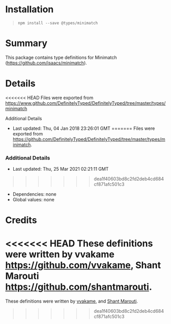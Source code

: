 # Installation
> `npm install --save @types/minimatch`

# Summary
This package contains type definitions for Minimatch (https://github.com/isaacs/minimatch).

# Details
<<<<<<< HEAD
Files were exported from https://www.github.com/DefinitelyTyped/DefinitelyTyped/tree/master/types/minimatch

Additional Details
 * Last updated: Thu, 04 Jan 2018 23:26:01 GMT
=======
Files were exported from https://github.com/DefinitelyTyped/DefinitelyTyped/tree/master/types/minimatch.

### Additional Details
 * Last updated: Thu, 25 Mar 2021 02:21:11 GMT
>>>>>>> dea1f40603bd8c2fd2deb4cd684cf871afc501c3
 * Dependencies: none
 * Global values: none

# Credits
<<<<<<< HEAD
These definitions were written by vvakame <https://github.com/vvakame>, Shant Marouti <https://github.com/shantmarouti>.
=======
These definitions were written by [vvakame](https://github.com/vvakame), and [Shant Marouti](https://github.com/shantmarouti).
>>>>>>> dea1f40603bd8c2fd2deb4cd684cf871afc501c3
